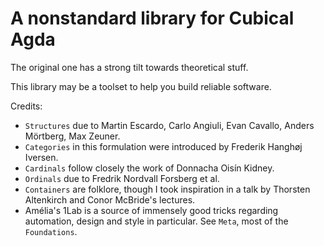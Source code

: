 A nonstandard library for Cubical Agda
======================================

The original one has a strong tilt towards theoretical stuff.

This library may be a toolset to help you build reliable software.

Credits:

- `Structures` due to Martin Escardo, Carlo Angiuli, Evan Cavallo,
  Anders Mörtberg, Max Zeuner.
- `Categories` in this formulation were introduced by Frederik Hanghøj Iversen.
- `Cardinals` follow closely the work of Donnacha Oisín Kidney.
- `Ordinals` due to Fredrik Nordvall Forsberg et al.
- `Containers` are folklore, though I took inspiration in a talk by Thorsten
  Altenkirch and Conor McBride's lectures.
- Amélia's 1Lab is a source of immensely good tricks regarding automation,
  design and style in particular. See `Meta`, most of the `Foundations`.
